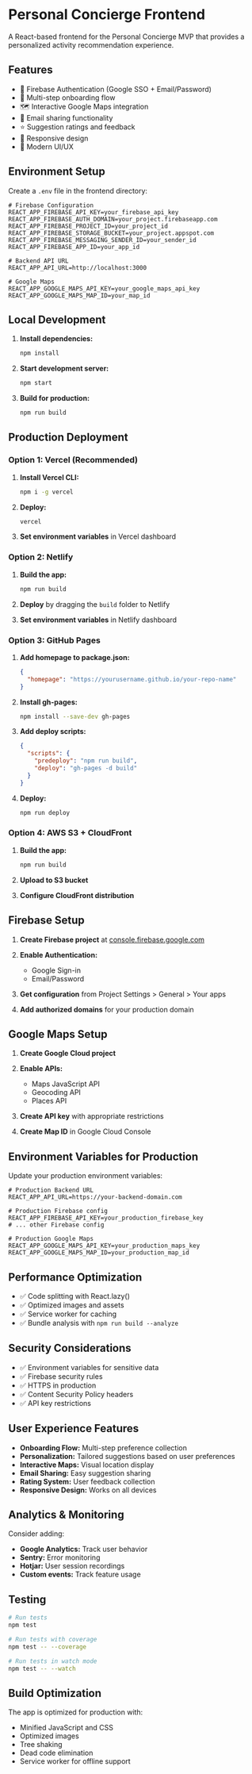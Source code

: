 # Personal Concierge Frontend

A React-based frontend for the Personal Concierge MVP that provides a personalized activity recommendation experience.

## Features

- 🔐 Firebase Authentication (Google SSO + Email/Password)
- 🎯 Multi-step onboarding flow
- 🗺️ Interactive Google Maps integration
- 📧 Email sharing functionality
- ⭐ Suggestion ratings and feedback
- 📱 Responsive design
- 🎨 Modern UI/UX

## Environment Setup

Create a `.env` file in the frontend directory:

```env
# Firebase Configuration
REACT_APP_FIREBASE_API_KEY=your_firebase_api_key
REACT_APP_FIREBASE_AUTH_DOMAIN=your_project.firebaseapp.com
REACT_APP_FIREBASE_PROJECT_ID=your_project_id
REACT_APP_FIREBASE_STORAGE_BUCKET=your_project.appspot.com
REACT_APP_FIREBASE_MESSAGING_SENDER_ID=your_sender_id
REACT_APP_FIREBASE_APP_ID=your_app_id

# Backend API URL
REACT_APP_API_URL=http://localhost:3000

# Google Maps
REACT_APP_GOOGLE_MAPS_API_KEY=your_google_maps_api_key
REACT_APP_GOOGLE_MAPS_MAP_ID=your_map_id
```

## Local Development

1. **Install dependencies:**
   ```bash
   npm install
   ```

2. **Start development server:**
   ```bash
   npm start
   ```

3. **Build for production:**
   ```bash
   npm run build
   ```

## Production Deployment

### Option 1: Vercel (Recommended)

1. **Install Vercel CLI:**
   ```bash
   npm i -g vercel
   ```

2. **Deploy:**
   ```bash
   vercel
   ```

3. **Set environment variables** in Vercel dashboard

### Option 2: Netlify

1. **Build the app:**
   ```bash
   npm run build
   ```

2. **Deploy** by dragging the `build` folder to Netlify

3. **Set environment variables** in Netlify dashboard

### Option 3: GitHub Pages

1. **Add homepage to package.json:**
   ```json
   {
     "homepage": "https://yourusername.github.io/your-repo-name"
   }
   ```

2. **Install gh-pages:**
   ```bash
   npm install --save-dev gh-pages
   ```

3. **Add deploy scripts:**
   ```json
   {
     "scripts": {
       "predeploy": "npm run build",
       "deploy": "gh-pages -d build"
     }
   }
   ```

4. **Deploy:**
   ```bash
   npm run deploy
   ```

### Option 4: AWS S3 + CloudFront

1. **Build the app:**
   ```bash
   npm run build
   ```

2. **Upload to S3 bucket**

3. **Configure CloudFront distribution**

## Firebase Setup

1. **Create Firebase project** at [console.firebase.google.com](https://console.firebase.google.com)

2. **Enable Authentication:**
   - Google Sign-in
   - Email/Password

3. **Get configuration** from Project Settings > General > Your apps

4. **Add authorized domains** for your production domain

## Google Maps Setup

1. **Create Google Cloud project**

2. **Enable APIs:**
   - Maps JavaScript API
   - Geocoding API
   - Places API

3. **Create API key** with appropriate restrictions

4. **Create Map ID** in Google Cloud Console

## Environment Variables for Production

Update your production environment variables:

```env
# Production Backend URL
REACT_APP_API_URL=https://your-backend-domain.com

# Production Firebase config
REACT_APP_FIREBASE_API_KEY=your_production_firebase_key
# ... other Firebase config

# Production Google Maps
REACT_APP_GOOGLE_MAPS_API_KEY=your_production_maps_key
REACT_APP_GOOGLE_MAPS_MAP_ID=your_production_map_id
```

## Performance Optimization

- ✅ Code splitting with React.lazy()
- ✅ Optimized images and assets
- ✅ Service worker for caching
- ✅ Bundle analysis with `npm run build --analyze`

## Security Considerations

- ✅ Environment variables for sensitive data
- ✅ Firebase security rules
- ✅ HTTPS in production
- ✅ Content Security Policy headers
- ✅ API key restrictions

## User Experience Features

- **Onboarding Flow:** Multi-step preference collection
- **Personalization:** Tailored suggestions based on user preferences
- **Interactive Maps:** Visual location display
- **Email Sharing:** Easy suggestion sharing
- **Rating System:** User feedback collection
- **Responsive Design:** Works on all devices

## Analytics & Monitoring

Consider adding:

- **Google Analytics:** Track user behavior
- **Sentry:** Error monitoring
- **Hotjar:** User session recordings
- **Custom events:** Track feature usage

## Testing

```bash
# Run tests
npm test

# Run tests with coverage
npm test -- --coverage

# Run tests in watch mode
npm test -- --watch
```

## Build Optimization

The app is optimized for production with:

- Minified JavaScript and CSS
- Optimized images
- Tree shaking
- Dead code elimination
- Service worker for offline support 